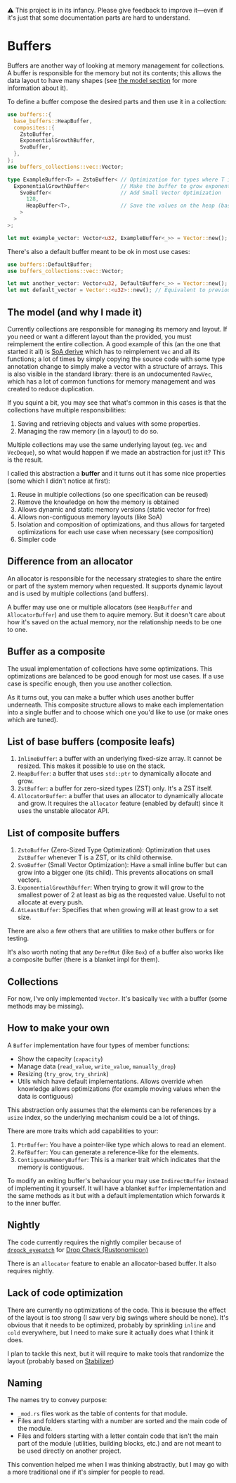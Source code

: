 :warning: This project is in its infancy. Please give feedback to improve
it—even if it's just that some documentation parts are hard to understand.


# Buffers
Buffers are another way of looking at memory management for collections. A
buffer is responsible for the memory but not its contents; this allows the data
layout to have many shapes (see
[the model section](##the-model-and-why-i-made-it) for more information about
it).

To define a buffer compose the desired parts and then use it in a collection:
```rust
use buffers::{
  base_buffers::HeapBuffer,
  composites::{
    ZstoBuffer,
    ExponentialGrowthBuffer,
    SvoBuffer,
  },
};
use buffers_collections::vec::Vector;

type ExampleBuffer<T> = ZstoBuffer< // Optimization for types where T is a Zero-Sized Type
  ExponentialGrowthBuffer<          // Make the buffer to grow exponentially
    SvoBuffer<                      // Add Small Vector Optimization
      128,
      HeapBuffer<T>,                // Save the values on the heap (base buffer)
    >
  >
>;

let mut example_vector: Vector<u32, ExampleBuffer<_>> = Vector::new();
```

There's also a default buffer meant to be ok in most use cases:
```rust
use buffers::DefaultBuffer;
use buffers_collections::vec::Vector;

let mut another_vector: Vector<u32, DefaultBuffer<_>> = Vector::new();
let mut default_vector = Vector::<u32>::new(); // Equivalent to previous line
```

## The model (and why I made it)
Currently collections are responsible for managing its memory and layout. If you
need or want a different layout than the provided, you must reimplement the
entire collection. A good example of this (an the one that started it all) is
[SoA derive](https://github.com/lumol-org/soa-derive) which has to reimplement
`Vec` and all its functions; a lot of times by simply copying the source code
with some type annotation change to simply make a vector with a structure of
arrays. This is also visible in the standard library: there is an undocumented
`RawVec`, which has a lot of common functions for memory management and was
created to reduce duplication.

If you squint a bit, you may see that what's common in this cases is that the
collections have multiple responsibilities:
  1. Saving and retrieving objects and values with some properties.
  2. Managing the raw memory (in a layout) to do so.

Multiple collections may use the same underlying layout (eg. `Vec` and
`VecDeque`), so what would happen if we made an abstraction for just it? This
is the result.

I called this abstraction a **buffer** and it turns out it has some nice
properties (some which I didn't notice at first):
  1. Reuse in multiple collections (so one specification can be reused)
  1. Remove the knowledge on how the memory is obtained
  1. Allows dynamic and static memory versions (static vector for free)
  1. Allows non-contiguous memory layouts (like SoA)
  1. Isolation and composition of optimizations, and thus allows for targeted
  optimizations for each use case when necessary (see composition)
  1. Simpler code


## Difference from an allocator
An allocator is responsible for the necessary strategies to share the entire or
part of the system memory when requested. It supports dynamic layout and is used
by multiple collections (and buffers).

A buffer may use one or multiple allocators (see `HeapBuffer` and
`AllocatorBuffer`) and use them to aquire memory. But it doesn't care about how
it's saved on the actual memory, nor the relationship needs to be one to one.


## Buffer as a composite
The usual implementation of collections have some optimizations. This
optimizations are balanced to be good enough for most use cases. If a use case
is specific enough, then you use another collection.

As it turns out, you can make a buffer which uses another buffer underneath.
This composite structure allows to make each implementation into a single buffer
and to choose which one you'd like to use (or make ones which are tuned).


## List of base buffers (composite leafs)
  1. `InlineBuffer`: a buffer with an underlying fixed-size array. It cannot be
  resized. This makes it possible to use on the stack.
  2. `HeapBuffer`: a buffer that uses `std::ptr` to dynamically allocate and
  grow.
  3. `ZstBuffer`: a buffer for zero-sized types (ZST) only. It's a ZST itself.
  4. `AllocatorBuffer`: a buffer that uses an allocator to dynamically allocate
  and grow. It requires the `allocator` feature (enabled by default) since it
  uses the unstable allocator API.


## List of composite buffers
  1. `ZstoBuffer` (Zero-Sized Type Optimization): Optimization that uses
  `ZstBuffer` whenever T is a ZST, or its child otherwise.
  2. `SvoBuffer` (Small Vector Optimization): Have a small inline buffer but can
  grow into a bigger one (its child). This prevents allocations on small
  vectors.
  3. `ExponentialGrowthBuffer`: When trying to grow it will grow to the smallest
  power of 2 at least as big as the requested value. Useful to not allocate at
  every push.
  4. `AtLeastBuffer`: Specifies that when growing will at least grow to a set
  size.

There are also a few others that are utilities to make other buffers or for
testing.

It's also worth noting that any `DerefMut` (like `Box`) of a buffer also works
like a composite buffer (there is a blanket impl for them).


## Collections
For now, I've only implemented `Vector`. It's basically `Vec` with a buffer
(some methods may be missing).


## How to make your own
A `Buffer` implementation have four types of member functions:
  - Show the capacity (`capacity`)
  - Manage data (`read_value`, `write_value`, `manually_drop`)
  - Resizing (`try_grow`, `try_shrink`)
  - Utils which have default implementations. Allows override when knowledge
  allows optimizations (for example moving values when the data is contiguous)

This abstraction only assumes that the elements can be references by a `usize`
index, so the underlying mechanism could be a lot of things.

There are more traits which add capabilities to your:
  1. `PtrBuffer`: You have a pointer-like type which alows to read an element.
  1. `RefBuffer`: You can generate a reference-like for the elements.
  1. `ContiguousMemoryBuffer`: This is a marker trait which indicates that the
  memory is contiguous.

To modify an exiting buffer's behaviour you may use `IndirectBuffer` instead
of implementing it yourself. It will have a blanket `Buffer` implementation and
the same methods as it but with a default implementation which forwards it to
the inner buffer.


## Nightly
The code currently requires the nightly compiler because of
[`dropck_eyepatch`](https://github.com/rust-lang/rust/issues/34761)
for [Drop Check (Rustonomicon)](https://doc.rust-lang.org/nomicon/dropck.html)

There is an `allocator` feature to enable an allocator-based buffer. It also
requires nightly.


## Lack of code optimization
There are currently no optimizations of the code. This is because the effect of
the layout is too strong (I saw very big swings where should be none). It's
obvious that it needs to be optimized, probably by sprinkling `inline` and
`cold` everywhere, but I need to make sure it actually does what I think it does.

I plan to tackle this next, but it will require to make tools that randomize
the layout (probably based on [Stabilizer](https://github.com/ccurtsinger/stabilizer))

## Naming
The names try to convey purpose:
  * `_mod.rs` files work as the table of contents for that module.
  * Files and folders starting with a number are sorted and the main code of the
  module.
  * Files and folders starting with a letter contain code that isn't the main
  part of the module (utilities, building blocks, etc.) and are not meant to be
  used directly on another project.

This convention helped me when I was thinking abstractly, but I may go with a
more traditional one if it's simpler for people to read.
